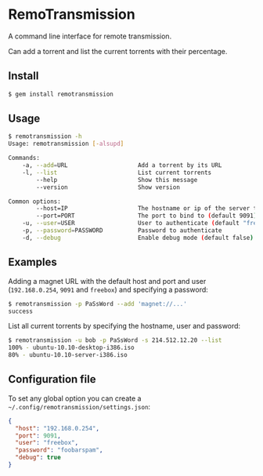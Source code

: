 RemoTransmission
================

A command line interface for remote transmission.

Can add a torrent and list the current torrents with their percentage.

Install
-------

```sh
$ gem install remotransmission
```

Usage
-----

```sh
$ remotransmission -h
Usage: remotransmission [-alsupd]

Commands:
    -a, --add=URL                    Add a torrent by its URL
    -l, --list                       List current torrents
        --help                       Show this message
        --version                    Show version

Common options:
        --host=IP                    The hostname or ip of the server to connect to (default "localhost")
        --port=PORT                  The port to bind to (default 9091)
    -u, --user=USER                  User to authenticate (default "freebox")
    -p, --password=PASSWORD          Password to authenticate
    -d, --debug                      Enable debug mode (default false)
```

Examples
--------

Adding a magnet URL with the default host and port and user (`192.168.0.254`,
`9091` and `freebox`) and specifying a password:

```sh
$ remotransmission -p PaSsWord --add 'magnet://...'
success
```

List all current torrents by specifying the hostname, user and password:

```sh
$ remotransmission -u bob -p PaSsWord -s 214.512.12.20 --list
100% - ubuntu-10.10-desktop-i386.iso
80% - ubuntu-10.10-server-i386.iso
```

Configuration file
------------------

To set any global option you can create a `~/.config/remotransmission/settings.json`:

```json
{
  "host": "192.168.0.254",
  "port": 9091,
  "user": "freebox",
  "password": "foobarspam",
  "debug": true
}
```
